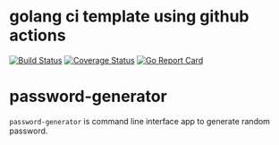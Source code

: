 # golang ci template using github actions


[![Build Status](https://github.com/shankar524/password-generator/workflows/test%20and%20build/badge.svg)](https://github.com/shankar524/password-generator/actions?workflow=test%20and%20build)
[![Coverage Status](https://coveralls.io/repos/github/shankar524/password-generator/badge.svg?branch=main)](https://coveralls.io/github/shankar524/password-generator?branch=main)
[![Go Report Card](https://goreportcard.com/report/github.com/shankar524/password-generator)](https://goreportcard.com/report/github.com/shankar524/password-generator)

# password-generator
`password-generator` is command line interface app to generate random password. 

